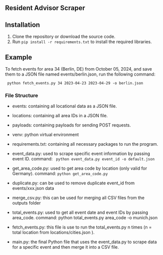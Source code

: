 ## Resident Advisor Scraper

## Installation
1. Clone the repository or download the source code.
2. Run ```pip install -r requirements.txt``` to install the required libraries.

## Example
To fetch events for area 34 (Berlin, DE) from October 05, 2024, and save them to a JSON file named events/berlin.json, run the following command:

``` python fetch_events.py 34 2023-04-23 2023-04-29 -o berlin.json```


### File Structure
- events: containing all locational data as a JSON file.
- locations: containing all area IDs in a JSON file.
- payloads: containing payloads for sending POST requests.
- venv: python virtual environment

- requirements.txt: containing all necessary packages to run the program.
- event_data.py: used to scrape specific event information by passing event ID.
                      command: ``` python event_data.py event_id -o default.json```

- get_area_code.py: used to get area code by location (only valid for Germany).
                    command: ```python get_area_code.py```
- duplicate.py: can be used to remove duplicate event_id from events/xxx.json data
- merge_csv.py: this can be used for merging all CSV files from the outputs folder

- total_events.py: used to get all event date and event IDs by passing area_code.
                      command: python total_events.py area_code -o munich.json
- fetch_events.py: this file is use to run the total_events.py n times (n = total location from locations/cities.json ).

- main.py: the final Python file that uses the event_data.py to scrape data for a specific event and then merge it into a CSV file.
